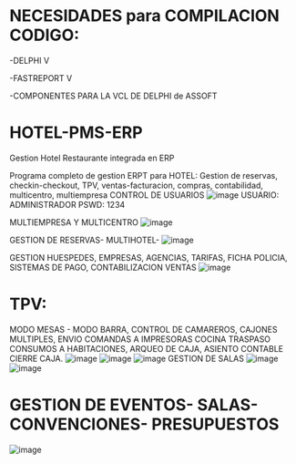 # NECESIDADES para COMPILACION CODIGO:

-DELPHI V

-FASTREPORT V

-COMPONENTES PARA LA VCL DE DELPHI de ASSOFT




# HOTEL-PMS-ERP
Gestion Hotel Restaurante  integrada en ERP

Programa completo de gestion ERPT para HOTEL: Gestion de reservas, checkin-checkout, TPV, ventas-facturacion, compras, contabilidad, multicentro, multiempresa
CONTROL DE USUARIOS
![image](https://github.com/VECTORNOU/HOTEL-PMS-ERP/assets/134919605/509dea44-66cf-4ca7-bb12-868816c4a7de)
USUARIO: ADMINISTRADOR  PSWD: 1234

MULTIEMPRESA Y MULTICENTRO
![image](https://github.com/VECTORNOU/HOTEL-PMS-ERP/assets/134919605/3ddf7530-05e9-4837-b9ee-9f87622b5ca7)

GESTION DE RESERVAS- MULTIHOTEL- 
![image](https://github.com/VECTORNOU/HOTEL-PMS-ERP/assets/134919605/644c688b-1bf7-4566-ac4c-0d8693593105)

GESTION HUESPEDES, EMPRESAS, AGENCIAS, TARIFAS, FICHA POLICIA, SISTEMAS DE PAGO, CONTABILIZACION VENTAS
![image](https://github.com/VECTORNOU/HOTEL-PMS-ERP/assets/134919605/362a093d-ce2e-433d-b2d3-2209be1c9604)

# TPV:  
MODO MESAS - MODO BARRA, CONTROL DE CAMAREROS, CAJONES MULTIPLES, ENVIO COMANDAS A IMPRESORAS COCINA
TRASPASO CONSUMOS A HABITACIONES, ARQUEO DE CAJA, ASIENTO CONTABLE CIERRE CAJA. 
![image](https://github.com/VECTORNOU/HOTEL-PMS-ERP/assets/134919605/32a61086-d942-494f-9924-fbeb35c8305d)
![image](https://github.com/VECTORNOU/HOTEL-PMS-ERP/assets/134919605/788d6bac-8b67-4fcf-aaac-c28cbbb42585)
![image](https://github.com/VECTORNOU/HOTEL-PMS-ERP/assets/134919605/6136e12f-c46c-4826-9184-995ef1170e6a)
GESTION DE SALAS
![image](https://github.com/VECTORNOU/HOTEL-PMS-ERP/assets/134919605/eadab1ef-385e-4227-8414-b34092e3716a)
![image](https://github.com/VECTORNOU/HOTEL-PMS-ERP/assets/134919605/f0ebc91b-56c8-4540-a50b-46854c57960c)
# GESTION DE EVENTOS- SALAS- CONVENCIONES- PRESUPUESTOS
![image](https://github.com/VECTORNOU/HOTEL-PMS-ERP/assets/134919605/ac74d100-1311-4e59-8071-5c50b2566319)
